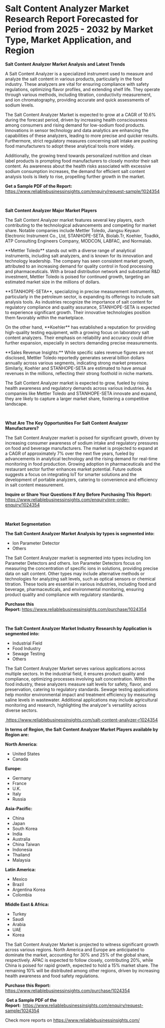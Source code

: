 <p><h1>Salt Content Analyzer Market Research Report Forecasted for Period from 2025 -  2032 by Market Type, Market Application, and Region</h1></p><p><strong>Salt Content Analyzer Market Analysis and Latest Trends</strong></p>
<p><p>A Salt Content Analyzer is a specialized instrument used to measure and analyze the salt content in various products, particularly in the food industry. These analyzers are vital for ensuring compliance with safety regulations, optimizing flavor profiles, and extending shelf life. They operate through various methods, including titration, conductivity measurement, and ion chromatography, providing accurate and quick assessments of sodium levels.</p><p>The Salt Content Analyzer Market is expected to grow at a CAGR of 10.6% during the forecast period, driven by increasing health consciousness among consumers and rising demand for low-sodium food products. Innovations in sensor technology and data analytics are enhancing the capabilities of these analyzers, leading to more precise and quicker results. Furthermore, strict regulatory measures concerning salt intake are pushing food manufacturers to adopt these analytical tools more widely.</p><p>Additionally, the growing trend towards personalized nutrition and clean label products is prompting food manufacturers to closely monitor their salt content. As awareness about the health risks associated with excessive sodium consumption increases, the demand for efficient salt content analysis tools is likely to rise, propelling further growth in the market.</p></p>
<p><strong>Get a Sample PDF of the Report:&nbsp;</strong> <a href="https://www.reliablebusinessinsights.com/enquiry/request-sample/1024354?utm_campaign=1581&utm_medium=2&utm_source=Github&utm_content=ia&utm_term=05032025&utm_id=salt-content-analyzer">https://www.reliablebusinessinsights.com/enquiry/request-sample/1024354</a></p>
<p>&nbsp;</p>
<p><strong>Salt Content Analyzer Major Market Players</strong></p>
<p><p>The Salt Content Analyzer market features several key players, each contributing to the technological advancements and competing for market share. Notable companies include Mettler Toledo, Jiangsu Keyaun Electronic Instrument Co., Ltd, STANHOPE-SETA, Biolab.Tr, Koehler, Toadkk, ATP Consulting Engineers Company, MODCON, LABFAC, and Normalab.</p><p>**Mettler Toledo** stands out with a diverse range of analytical instruments, including salt analyzers, and is known for its innovation and technology leadership. The company has seen consistent market growth, attributed to an increasing demand for quality control in food processing and pharmaceuticals. With a broad distribution network and substantial R&D investment, Mettler Toledo is poised for continued growth, targeting an estimated market size in the millions of dollars.</p><p>**STANHOPE-SETA**, specializing in precise measurement instruments, particularly in the petroleum sector, is expanding its offerings to include salt analysis tools. As industries recognize the importance of salt content for regulatory compliance and quality assurance, STANHOPE-SETA is expected to experience significant growth. Their innovative technologies position them favorably within the marketplace.</p><p>On the other hand, **Koehler** has established a reputation for providing high-quality testing equipment, with a growing focus on laboratory salt content analyzers. Their emphasis on reliability and accuracy could drive further expansion, especially in sectors demanding precise measurements.</p><p>**Sales Revenue Insights:** While specific sales revenue figures are not disclosed, Mettler Toledo reportedly generates several billion dollars annually across various segments, indicating strong market presence. Similarly, Koehler and STANHOPE-SETA are estimated to have annual revenues in the millions, reflecting their strong foothold in niche markets.</p><p>The Salt Content Analyzer market is expected to grow, fueled by rising health awareness and regulatory demands across various industries. As companies like Mettler Toledo and STANHOPE-SETA innovate and expand, they are likely to capture a larger market share, fostering a competitive landscape.</p></p>
<p>&nbsp;</p>
<p><strong>What Are The Key Opportunities For Salt Content Analyzer Manufacturers?</strong></p>
<p><p>The Salt Content Analyzer market is poised for significant growth, driven by increasing consumer awareness of sodium intake and regulatory pressures on food and beverage manufacturers. The market is projected to expand at a CAGR of approximately 7% over the next five years, fueled by advancements in analytical technology and the rising demand for real-time monitoring in food production. Growing adoption in pharmaceuticals and the restaurant sector further enhances market potential. Future outlook suggests a focus on integrating IoT for smarter solutions and the development of portable analyzers, catering to convenience and efficiency in salt content measurement.</p></p>
<p><strong>Inquire or Share Your Questions If Any Before Purchasing This Report:</strong> <a href="https://www.reliablebusinessinsights.com/enquiry/pre-order-enquiry/1024354?utm_campaign=1581&utm_medium=2&utm_source=Github&utm_content=ia&utm_term=05032025&utm_id=salt-content-analyzer">https://www.reliablebusinessinsights.com/enquiry/pre-order-enquiry/1024354</a></p>
<p>&nbsp;</p>
<p><strong>Market Segmentation</strong></p>
<p><strong>The Salt Content Analyzer Market Analysis by types is segmented into:</strong></p>
<p><ul><li>Ion Parameter Detector</li><li>Others</li></ul></p>
<p><p>The Salt Content Analyzer market is segmented into types including Ion Parameter Detectors and others. Ion Parameter Detectors focus on measuring the concentration of specific ions in solutions, providing precise data on salt content. Other types may include alternative methods or technologies for analyzing salt levels, such as optical sensors or chemical titration. These tools are essential in various industries, including food and beverage, pharmaceuticals, and environmental monitoring, ensuring product quality and compliance with regulatory standards.</p></p>
<p><strong>Purchase this Report:&nbsp;</strong><a href="https://www.reliablebusinessinsights.com/purchase/1024354?utm_campaign=1581&utm_medium=2&utm_source=Github&utm_content=ia&utm_term=05032025&utm_id=salt-content-analyzer">https://www.reliablebusinessinsights.com/purchase/1024354</a></p>
<p>&nbsp;</p>
<p><strong>The Salt Content Analyzer Market Industry Research by Application is segmented into:</strong></p>
<p><ul><li>Industrial Field</li><li>Food Industry</li><li>Sewage Testing</li><li>Others</li></ul></p>
<p><p>The Salt Content Analyzer Market serves various applications across multiple sectors. In the industrial field, it ensures product quality and compliance, optimizing processes involving salt concentration. Within the food industry, these analyzers measure salt levels for safety, flavor, and preservation, catering to regulatory standards. Sewage testing applications help monitor environmental impact and treatment efficiency by measuring saline levels in wastewater. Additional applications may include agricultural monitoring and research, highlighting the analyzer's versatility across diverse sectors.</p></p>
<p><a href="https://www.reliablebusinessinsights.com/salt-content-analyzer-r1024354?utm_campaign=1581&utm_medium=2&utm_source=Github&utm_content=ia&utm_term=05032025&utm_id=salt-content-analyzer">&nbsp;https://www.reliablebusinessinsights.com/salt-content-analyzer-r1024354</a></p>
<p><strong>In terms of Region, the Salt Content Analyzer Market Players available by Region are:</strong></p>
<p>
    <p> <strong> North America: </strong>
        <ul>
            <li>United States</li>
            <li>Canada</li>
        </ul>
        </p> 
    <p> <strong> Europe: </strong>
        <ul>
            <li>Germany</li>
            <li>France</li>
            <li>U.K.</li>
            <li>Italy</li>
            <li>Russia</li>
        </ul>
        </p> 
    <p> <strong> Asia-Pacific: </strong>
        <ul>
            <li>China</li>
            <li>Japan</li>
            <li>South Korea</li>
            <li>India</li>
            <li>Australia</li>
            <li>China Taiwan</li>
            <li>Indonesia</li>
            <li>Thailand</li>
            <li>Malaysia</li>
        </ul>
        </p> 
    <p> <strong> Latin America: </strong>
        <ul>
            <li>Mexico</li>
            <li>Brazil</li>
            <li>Argentina Korea</li>
            <li>Colombia</li>
        </ul>
        </p> 
    <p> <strong> Middle East & Africa: </strong>
        <ul>
            <li>Turkey</li>
            <li>Saudi</li>
            <li>Arabia</li>
            <li>UAE</li>
            <li>Korea</li>
        </ul>
    </p>
    </p>
<p><p>The Salt Content Analyzer Market is projected to witness significant growth across various regions. North America and Europe are anticipated to dominate the market, accounting for 30% and 25% of the global share, respectively. APAC is expected to follow closely, contributing 20%, while China is poised for rapid growth, expected to hold a 15% market share. The remaining 10% will be distributed among other regions, driven by increasing health awareness and food safety regulations.</p></p>
<p><strong>Purchase this Report: </strong><a href="https://www.reliablebusinessinsights.com/purchase/1024354?utm_campaign=1581&utm_medium=2&utm_source=Github&utm_content=ia&utm_term=05032025&utm_id=salt-content-analyzer">https://www.reliablebusinessinsights.com/purchase/1024354</a></p>
<p>&nbsp;<strong>Get a Sample PDF of the Report:&nbsp;&nbsp;</strong><a href="https://www.reliablebusinessinsights.com/enquiry/request-sample/1024354?utm_campaign=1581&utm_medium=2&utm_source=Github&utm_content=ia&utm_term=05032025&utm_id=salt-content-analyzer">https://www.reliablebusinessinsights.com/enquiry/request-sample/1024354</a></p>
<p><strong></strong></p>
<p>Check more reports on <a href="https://www.reliablebusinessinsights.com/?utm_campaign=1581&utm_medium=2&utm_source=Github&utm_content=ia&utm_term=05032025&utm_id=salt-content-analyzer">https://www.reliablebusinessinsights.com/</a></p>